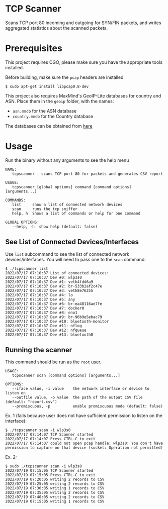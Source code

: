 # TCP Scanner

Scans TCP port 80 incoming and outgoing for SYN/FIN packets, and writes aggregated statistics about the scanned packets.

# Prerequisites
This project requires CGO, please make sure you have the appropriate tools installed. 

Before building, make sure the `pcap` headers are installed
```
$ sudo apt-get install libpcap0.8-dev
```

This project also requires MaxMind's GeoIP-Lite databases for country and ASN. Place them in the `geoip` folder, with the names:
- `asn.mmdb` for the ASN database
- `country.mmdb` for the Country database

The databases can be obtained from [here](https://www.maxmind.com/en/geolite2)

# Usage
Run the binary without any arguments to see the help menu
```
NAME:
   tcpscanner - scans TCP port 80 for packets and generates CSV report

USAGE:
   tcpscanner [global options] command [command options] [arguments...]

COMMANDS:
   list     show a list of connected network devices
   scan     runs the tcp sniffer
   help, h  Shows a list of commands or help for one command

GLOBAL OPTIONS:
   --help, -h  show help (default: false)
```

## See List of Connected Devices/Interfaces

Use `list` subcommand to see the list of connected network devices/interfaces. You will need to pass one to the `scan` command.


```
$ ./tcpscanner list
2022/07/17 07:10:37 List of connected devices:
2022/07/17 07:10:37 Dev #0: wlp3s0
2022/07/17 07:10:37 Dev #1: veth4fdd6a9
2022/07/17 07:10:37 Dev #2: br-533b2af2c47e
2022/07/17 07:10:37 Dev #3: veth8e76255
2022/07/17 07:10:37 Dev #4: lo
2022/07/17 07:10:37 Dev #5: any
2022/07/17 07:10:37 Dev #6: br-ea48116ae7fe
2022/07/17 07:10:37 Dev #7: docker0
2022/07/17 07:10:37 Dev #8: eno1
2022/07/17 07:10:37 Dev #9: br-96b9e5ebac79
2022/07/17 07:10:37 Dev #10: bluetooth-monitor
2022/07/17 07:10:37 Dev #11: nflog
2022/07/17 07:10:37 Dev #12: nfqueue
2022/07/17 07:10:37 Dev #13: bluetooth0
```

## Running the scanner
This command should be run as the `root` user.
```
USAGE:
   tcpscanner scan [command options] [arguments...]

OPTIONS:
   --iface value, -i value    the network interface or device to listen on
   --outfile value, -o value  the path of the output CSV file (default: "report.csv")
   --promiscuous, -p          enable promiscuous mode (default: false)
```

Ex. 1 (fails because user does not have sufficient permission to listen on the interface):
```
$ ./tcpscanner scan -i wlp3s0
2022/07/17 07:14:07 TCP Scanner started
2022/07/17 07:14:07 Press CTRL-C to exit
2022/07/17 07:14:07 could not open pcap handle: wlp3s0: You don't have permission to capture on that device (socket: Operation not permitted)
```

Ex. 2:
```
$ sudo ./tcpscanner scan -i wlp3s0
2022/07/19 07:15:05 TCP Scanner started
2022/07/19 07:15:05 Press CTRL-C to exit
2022/07/19 07:20:05 writing 2 records to CSV
2022/07/19 07:25:05 writing 2 records to CSV
2022/07/19 07:30:05 writing 1 records to CSV
2022/07/19 07:35:05 writing 2 records to CSV
2022/07/19 07:40:05 writing 2 records to CSV
2022/07/19 07:15:05 writing 1 records to CSV
```

